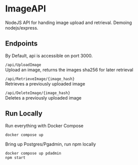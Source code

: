 # ImageAPI #
NodeJS API for handing image upload and retrieval. Demoing nodejs/express.

## Endpoints ##
By Default, api is accessible on port 3000.

`/api/UploadImage`
<br>Upload an image, returns the images sha256 for later retrieval

`/api/RetrieveImage/{image_hash}`
<br>Retrieves a previously uploaded image

`/api/DeleteImage/{image_hash}`
<br>Deletes a previously uploaded image

## Run Locally ##
Run everything with Docker Compose
```shell
docker compose up
```

Bring up Postgres/Pgadmin, run npm locally
```shell
docker compose up pdadmin
npm start
```